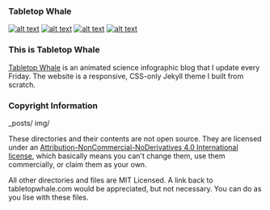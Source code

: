 ### Tabletop Whale
<!-- Please don't remove this: Grab your social icons from https://github.com/carlsednaoui/gitsocial -->

<!-- display the social media buttons in your README -->

[![alt text][1.1]][1]
[![alt text][4.1]][4]
[![alt text][5.1]][5]
[![alt text][6.1]][6]

<!-- links to social media icons -->
<!-- no need to change these -->

<!-- icons with padding -->

[1.1]: http://i.imgur.com/tXSoThF.png (twitter icon with padding)
[2.1]: http://i.imgur.com/P3YfQoD.png (facebook icon with padding)
[3.1]: http://i.imgur.com/yCsTjba.png (google plus icon with padding)
[4.1]: http://i.imgur.com/YckIOms.png (tumblr icon with padding)
[5.1]: http://i.imgur.com/1AGmwO3.png (dribbble icon with padding)
[6.1]: http://i.imgur.com/0o48UoR.png (github icon with padding)

<!-- links to your social media accounts -->
<!-- update these accordingly -->

[1]: http://www.twitter.com/eleanor_lutz
[4]: http://tabletopwhale.tumblr.com/
[5]: http://dribbble.com/HellofromtheMoon
[6]: https://github.com/EleanorLutz

<!-- Please don't remove this: Grab your social icons from https://github.com/carlsednaoui/gitsocial -->

### This is Tabletop Whale
[Tabletop Whale](tabletopwhale.com) is an animated science infographic blog that I update every Friday. The website is a responsive, CSS-only Jekyll theme I built from scratch. 

### Copyright Information

_posts/
img/

These directories and their contents are not open source. They are licensed under an [Attribution-NonCommercial-NoDerivatives 4.0 International license](http://creativecommons.org/licenses/by-nc-nd/4.0/), which basically means you can't change them, use them commercially, or claim them as your own.

All other directories and files are MIT Licensed. A link back to tabletopwhale.com would be appreciated, but not necessary. You can do as you lise with these files.